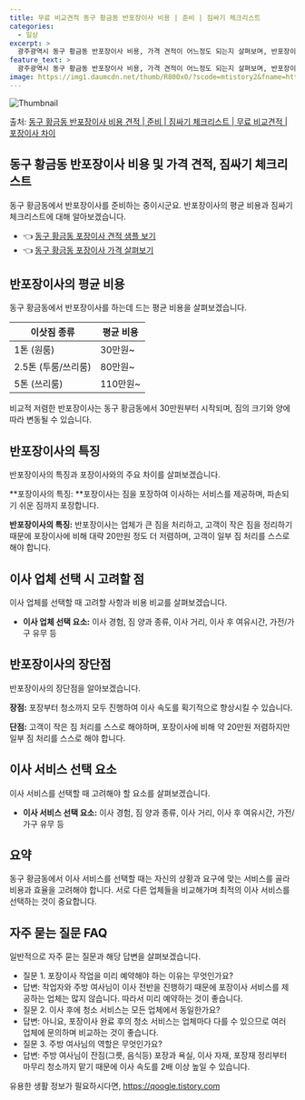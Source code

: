 ```yaml
---
title: 무료 비교견적 동구 황금동 반포장이사 비용 | 준비 | 짐싸기 체크리스트
categories:
  - 일상
excerpt: >
  광주광역시 동구 황금동 반포장이사 비용, 가격 견적이 어느정도 되는지 살펴보며, 반포장이사를 준비함에 있어 짐싸기 준비 체크리스트가 무엇인지 보겠습니다. 마지막으로 포장이사와 차이점을 통해 무료 비교견적으로 어떤 것이 더 합리적인 선택인지 공유 드립니다.동구 황금동 포장이사 견적 샘플 보기 👈 클릭동구 황금동 포장이사 가격 살펴보기 👈 클릭동구 황금동 반포장이사 평균 이사 비용평수동구 황금동 평균 이사 비용원룸 이사9평 이하 (1톤)30만원~투룸/쓰리룸 이사16평 ~ 20평 (2.5톤)80만원~쓰리룸 이사21평 (5톤) ~110만원~우리집 무료 이사견적 받기 👈 클릭Donggu Hwangmung-dong 포장 vs 반포장 이사: 주요 차이점포장이사와 반포장이사의 가장 큰 차이점은 이사 과정에서의 짐..
feature_text: >
  광주광역시 동구 황금동 반포장이사 비용, 가격 견적이 어느정도 되는지 살펴보며, 반포장이사를 준비함에 있어 짐싸기 준비 체크리스트가 무엇인지 보겠습니다. 마지막으로 포장이사와 차이점을 통해 무료 비교견적으로 어떤 것이 더 합리적인 선택인지 공유 드립니다.동구 황금동 포장이사 견적 샘플 보기 👈 클릭동구 황금동 포장이사 가격 살펴보기 👈 클릭동구 황금동 반포장이사 평균 이사 비용평수동구 황금동 평균 이사 비용원룸 이사9평 이하 (1톤)30만원~투룸/쓰리룸 이사16평 ~ 20평 (2.5톤)80만원~쓰리룸 이사21평 (5톤) ~110만원~우리집 무료 이사견적 받기 👈 클릭Donggu Hwangmung-dong 포장 vs 반포장 이사: 주요 차이점포장이사와 반포장이사의 가장 큰 차이점은 이사 과정에서의 짐..
image: https://img1.daumcdn.net/thumb/R800x0/?scode=mtistory2&fname=https%3A%2F%2Fblog.kakaocdn.net%2Fdn%2Fqq0Za%2FbtsHbfh7B7q%2FYRAeB2OjtNEidsnag3wc7K%2Fimg.webp
---
```


![Thumbnail](https://img1.daumcdn.net/thumb/R800x0/?scode=mtistory2&fname=https%3A%2F%2Fblog.kakaocdn.net%2Fdn%2Fqq0Za%2FbtsHbfh7B7q%2FYRAeB2OjtNEidsnag3wc7K%2Fimg.webp)

<p>출처: <a href="https://qoogle.tistory.com/9541" rel="dofollow">동구 황금동 반포장이사 비용 견적 | 준비 | 짐싸기 체크리스트 | 무료 비교견적 | 포장이사 차이</a> </p>

## 동구 황금동 반포장이사 비용 및 가격 견적, 짐싸기 체크리스트

동구 황금동에서 반포장이사를 준비하는 중이시군요. 반포장이사의 평균 비용과 짐싸기 체크리스트에 대해 알아보겠습니다.

  * 👈 [동구 황금동 포장이사 견적 샘플 보기](URL_포장이사견적)
  * 👈 [동구 황금동 포장이사 가격 살펴보기](URL_반포장이사가격)

## 반포장이사의 평균 비용

동구 황금동에서 반포장이사를 하는데 드는 평균 비용을 살펴보겠습니다.

**이삿짐 종류** | **평균 비용**  
---|---  
1톤 (원룸) | 30만원~  
2.5톤 (투룸/쓰리룸) | 80만원~  
5톤 (쓰리룸) | 110만원~  
  
비교적 저렴한 반포장이사는 동구 황금동에서 30만원부터 시작되며, 짐의 크기와 양에 따라 변동될 수 있습니다.

## 반포장이사의 특징

반포장이사의 특징과 포장이사와의 주요 차이를 살펴보겠습니다.

**포장이사의 특징: **포장이사는 짐을 포장하여 이사하는 서비스를 제공하며, 파손되기 쉬운 짐까지 포장합니다.

**반포장이사의 특징:** 반포장이사는 업체가 큰 짐을 처리하고, 고객이 작은 짐을 정리하기 때문에 포장이사에 비해 대략 20만원 정도 더
저렴하며, 고객이 일부 짐 처리를 스스로 해야 합니다.

## 이사 업체 선택 시 고려할 점

이사 업체를 선택할 때 고려할 사항과 비용 비교를 살펴보겠습니다.

  * **이사 업체 선택 요소:** 이사 경험, 짐 양과 종류, 이사 거리, 이사 후 여유시간, 가전/가구 유무 등

## 반포장이사의 장단점

반포장이사의 장단점을 알아보겠습니다.

**장점:** 포장부터 청소까지 모두 진행하여 이사 속도를 획기적으로 향상시킬 수 있습니다.

**단점:** 고객이 작은 짐 처리를 스스로 해야하며, 포장이사에 비해 약 20만원 저렴하지만 일부 짐 처리를 스스로 해야 합니다.

## 이사 서비스 선택 요소

이사 서비스를 선택할 때 고려해야 할 요소를 살펴보겠습니다.

  * **이사 서비스 선택 요소:** 이사 경험, 짐 양과 종류, 이사 거리, 이사 후 여유시간, 가전/가구 유무 등

## 요약

동구 황금동에서 이사 서비스를 선택할 때는 자신의 상황과 요구에 맞는 서비스를 골라 비용과 효율을 고려해야 합니다. 서로 다른 업체들을
비교해가며 최적의 이사 서비스를 선택하는 것이 중요합니다.

## 자주 묻는 질문 FAQ

일반적으로 자주 묻는 질문과 해당 답변을 살펴보겠습니다.

  * 질문 1. 포장이사 작업을 미리 예약해야 하는 이유는 무엇인가요?
  * 답변: 작업자와 주방 여사님이 이사 전반을 진행하기 때문에 포장이사 서비스를 제공하는 업체는 많지 않습니다. 따라서 미리 예약하는 것이 좋습니다.
  * 질문 2. 이사 후에 청소 서비스는 모든 업체에서 동일한가요?
  * 답변: 아니요, 포장이사 완료 후의 청소 서비스는 업체마다 다를 수 있으므로 여러 업체에 문의하며 비교하는 것이 좋습니다.
  * 질문 3. 주방 여사님의 역할은 무엇인가요?
  * 답변: 주방 여사님이 잔짐(그릇, 음식등) 포장과 욕실, 이사 자재, 포장재 정리부터 마무리 청소까지 맡기 때문에 이사 속도를 2배 이상 높일 수 있습니다.



 

유용한 생활 정보가 필요하시다면, <a href="https://qoogle.tistory.com" rel="dofollow">https://qoogle.tistory.com</a>


